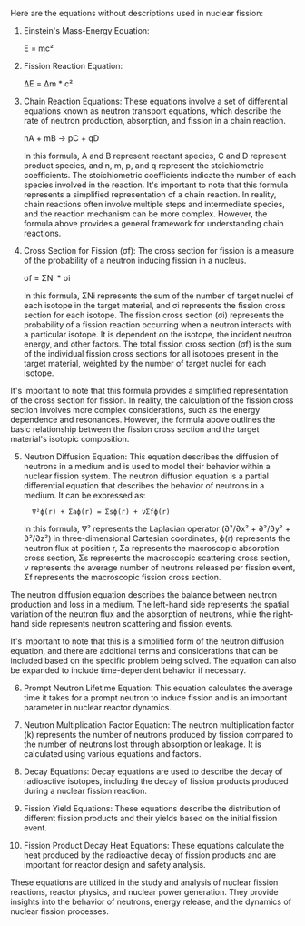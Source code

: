 Here are the equations without descriptions used in nuclear fission:

1. Einstein's Mass-Energy Equation:
   
   E = mc²

2. Fission Reaction Equation:
  
   ΔE = Δm * c²

3. Chain Reaction Equations:
   These equations involve a set of differential equations known as neutron transport equations,
    which describe the rate of neutron production, absorption, and fission in a chain reaction.
   
     nA + mB -> pC + qD

     In this formula, A and B represent reactant species, C and D represent product species,
      and n, m, p, and q represent the stoichiometric coefficients.
       The stoichiometric coefficients indicate the number of each species
        involved in the reaction.
         It's important to note that this formula represents a simplified representation
          of a chain reaction. In reality, chain reactions often involve multiple steps
           and intermediate species, and the reaction mechanism can be more complex.
            However, the formula above provides a general framework for understanding
            chain reactions.

4. Cross Section for Fission (σf):
    The cross section for fission is a measure of the probability of a neutron
     inducing fission in a nucleus.
      
      σf = ΣNi * σi
      
      In this formula, ΣNi represents the sum of the number of target nuclei of each isotope
       in the target material, and σi represents the fission cross section for each isotope.
        The fission cross section (σi) represents the probability of a fission reaction occurring
         when a neutron interacts with a particular isotope.
         It is dependent on the isotope, the incident neutron energy, and other factors.
          The total fission cross section (σf) is the sum of the individual fission cross sections
           for all isotopes present in the target material,
            weighted by the number of target nuclei for each isotope.

It's important to note that this formula provides a simplified representation of
 the cross section for fission.
  In reality, the calculation of the fission cross section involves more complex considerations,
   such as the energy dependence and resonances. However,
    the formula above outlines the basic relationship between the fission cross section
     and the target material's isotopic composition.

5. Neutron Diffusion Equation:
    This equation describes the diffusion of neutrons in a medium and is used to model
     their behavior within a nuclear fission system.
      The neutron diffusion equation is a partial differential equation that describes
       the behavior of neutrons in a medium. It can be expressed as:

         ∇²ϕ(r) + Σaϕ(r) = Σsϕ(r) + νΣfϕ(r)

     In this formula, 
        ∇² represents the Laplacian operator
            (∂²/∂x² + ∂²/∂y² + ∂²/∂z²) in three-dimensional Cartesian coordinates,
       ϕ(r) represents the neutron flux at position r,
         Σa represents the macroscopic absorption cross section,
         Σs represents the macroscopic scattering cross section,
          ν represents the average number of neutrons released per fission event,
         Σf represents the macroscopic fission cross section.

The neutron diffusion equation describes
 the balance between neutron production and loss in a medium.
  The left-hand side represents the spatial variation of the neutron flux and
   the absorption of neutrons,
    while the right-hand side represents neutron scattering and fission events.

 It's important to note that this is a simplified form of the neutron diffusion equation,
  and there are additional terms and considerations that can be included based on
   the specific problem being solved.
    The equation can also be expanded to include time-dependent behavior if necessary.

6. Prompt Neutron Lifetime Equation:
This equation calculates the average time it takes for a prompt neutron to induce fission and is an important parameter in nuclear reactor dynamics.

7. Neutron Multiplication Factor Equation:
The neutron multiplication factor (k) represents the number of neutrons produced by fission compared to the number of neutrons lost through absorption or leakage. It is calculated using various equations and factors.

8. Decay Equations:
Decay equations are used to describe the decay of radioactive isotopes, including the decay of fission products produced during a nuclear fission reaction.

9. Fission Yield Equations:
These equations describe the distribution of different fission products and their yields based on the initial fission event.

10. Fission Product Decay Heat Equations:
These equations calculate the heat produced by the radioactive decay of fission products and are important for reactor design and safety analysis.

These equations are utilized in the study and analysis of nuclear fission reactions, reactor physics, and nuclear power generation. They provide insights into the behavior of neutrons, energy release, and the dynamics of nuclear fission processes.
